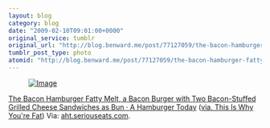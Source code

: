 ```yaml
---
layout: blog
category: blog
date: "2009-02-10T09:01:00+0000"
original_service: tumblr
original_url: "http://blog.benward.me/post/77127059/the-bacon-hamburger-fatty-melt-a-bacon-burger"
tumblr_post_type: photo
atomid: "http://blog.benward.me/post/77127059/the-bacon-hamburger-fatty-melt-a-bacon-burger"
---
```

<figure class="photo">
  <a href="http://aht.seriouseats.com/archives/2008/10/the-bacon-hamburger-fatty-melt-a-bacon-burger-with-two-baconstuffed-grilled-cheese-sandwiches-as-bun.html"><img src="http://benward.me/res/tumblr/media/77127059/0.jpg" alt="Image"></a>
</figure>

<a href="http://aht.seriouseats.com/archives/2008/10/the-bacon-hamburger-fatty-melt-a-bacon-burger-with-two-baconstuffed-grilled-cheese-sandwiches-as-bun.html">The Bacon Hamburger Fatty Melt, a Bacon Burger with Two Bacon-Stuffed Grilled Cheese Sandwiches as Bun · A Hamburger Today</a> ([via. This Is Why You're Fat](http://thisiswhyyourefat.com/))
Via: [aht.seriouseats.com](http://aht.seriouseats.com/archives/2008/10/the-bacon-hamburger-fatty-melt-a-bacon-burger-with-two-baconstuffed-grilled-cheese-sandwiches-as-bun.html).